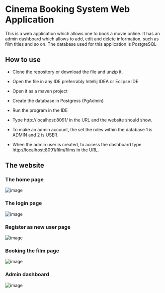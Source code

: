 # Cinema Booking System Web Application
  
This is a web application which allows one to book a movie online. It has an admin dashboard which allows to add, edit and delete information, such as film titles and
so on. The database used for this application is PostgreSQL


## How to use

- Clone the repository or download the file and unzip it.

- Open the file in any IDE preferrably Intellij IDEA or Eclipse IDE

- Open it as a maven project

- Create the database in Postgress (PgAdmin)

- Run the program in the IDE

- Type http://localhost:8091/ in the URL and the website should show.

- To make an admin account, the set the roles within the database 1 is ADMIN and 2 is USER.

- When the admin user is created, to access the dashboard type http://localhost:8091/film/films in the URL.


## The website

### The home page   
![image](https://user-images.githubusercontent.com/78431953/194967199-d56a65b1-41b4-47b5-a279-e9656550cc9d.png)


### The login page
![image](https://user-images.githubusercontent.com/78431953/194967385-b2b89198-6753-4212-bdef-133c8e6422dc.png)


### Register as new user page 
![image](https://user-images.githubusercontent.com/78431953/194967640-eb2eaa23-0fe6-41e1-9c74-4a5d9b38154a.png)


### Booking the film page
![image](https://user-images.githubusercontent.com/78431953/194967526-2d3c2b1a-6dc2-4325-b072-8698708e5f5d.png)

### Admin dashboard
![image](https://user-images.githubusercontent.com/78431953/194967851-e57dbd7c-0580-4da6-a764-a2fcbeb610b6.png)






